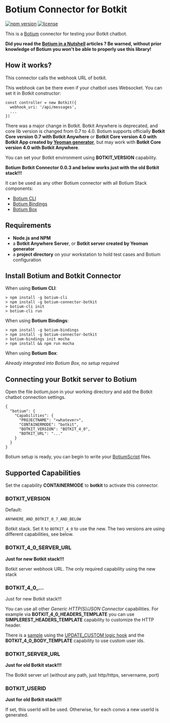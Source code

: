 # Botium Connector for Botkit 
[![npm version](https://badge.fury.io/js/botium-connector-botkit.svg)](https://badge.fury.io/js/botium-connector-botkit)
[![license](https://img.shields.io/github/license/mashape/apistatus.svg)]()

This is a [Botium](https://github.com/codeforequity-at/botium-core) connector for testing your Botkit chatbot.

__Did you read the [Botium in a Nutshell](https://medium.com/@floriantreml/botium-in-a-nutshell-part-1-overview-f8d0ceaf8fb4) articles ? Be warned, without prior knowledge of Botium you won't be able to properly use this library!__

## How it works?

This connector calls the webhook URL of botkit. 

This webhook can be there even if your chatbot uses Websocket. You can set it in Botkit constructor:
```
const controller = new Botkit({
  webhook_uri: '/api/messages',
  ...
})
```

There was a major change in Botkit. Botkit Anywhere is deprecated, and core lib version is changed from 0.7 to 4.0. 
Botium supports officially __Botkit Core version 0.7 with Botkit Anywhere__ or 
__Botkit Core version 4.0 with Botkit App created by [Yeoman generator](https://www.npmjs.com/package/generator-botkit)__,
but may work with __Botkit Core version 4.0 with Botkit Anywhere__. 

You can set your Botkit environment using __BOTKIT_VERSION__ capability.

__Botium Botkit Connector 0.0.3 and below works just with the old Botkit stack!!!__

It can be used as any other Botium connector with all Botium Stack components:
* [Botium CLI](https://github.com/codeforequity-at/botium-cli/)
* [Botium Bindings](https://github.com/codeforequity-at/botium-bindings/)
* [Botium Box](https://www.botium.at)


## Requirements

* __Node.js and NPM__
* a __Botkit Anywhere Server__, or __Botkit server created by Yeoman generator__
* a __project directory__ on your workstation to hold test cases and Botium configuration

## Install Botium and Botkit Connector

When using __Botium CLI__:

```
> npm install -g botium-cli
> npm install -g botium-connector-botkit
> botium-cli init
> botium-cli run
```

When using __Botium Bindings__:

```
> npm install -g botium-bindings
> npm install -g botium-connector-botkit
> botium-bindings init mocha
> npm install && npm run mocha
```

When using __Botium Box__:

_Already integrated into Botium Box, no setup required_

## Connecting your Botkit server to Botium

Open the file _botium.json_ in your working directory and add the Botkit chatbot connection settings.

```
{
  "botium": {
    "Capabilities": {
      "PROJECTNAME": "<whatever>",
      "CONTAINERMODE": "botkit",
      "BOTKIT_VERSION": "BOTKIT_4_0",
      "BOTKIT_URL": "..."
    }
  }
}
```
Botium setup is ready, you can begin to write your [BotiumScript](https://github.com/codeforequity-at/botium-core/wiki/Botium-Scripting) files.

## Supported Capabilities

Set the capability __CONTAINERMODE__ to __botkit__ to activate this connector.

### BOTKIT_VERSION
Default: 

```ANYWHERE_AND_BOTKIT_0_7_AND_BELOW```

Botkit stack. Set it to ```BOTKIT_4_0``` to use the new. 
The two versions are using different capabilities, see below. 

### BOTKIT_4_0_SERVER_URL
__Just for new Botkit stack!!!__

Botkit server webhook URL. The only required capability using the new stack

### BOTKIT_4_0_...
Just for new Botkit stack!!!

You can use all other _Generic HTTP(S)/JSON Connector_ capabilities. 
For example via __BOTKIT_4_0_HEADERS_TEMPLATE__ you can use __SIMPLEREST_HEADERS_TEMPLATE__ capability to customize the HTTP header.

There is a [sample](./samples/botkit40/test) using the [UPDATE_CUSTOM logic hook](https://botium.atlassian.net/wiki/spaces/BOTIUM/pages/48660497/Integrated+Logic+Hooks) and the __BOTKIT_4_0_BODY_TEMPLATE__ capability to use custom user ids.

### BOTKIT_SERVER_URL
__Just for old Botkit stack!!!__

The Botkit server url (without any path, just http/https, servername, port)

### BOTKIT_USERID
__Just for old Botkit stack!!!__

If set, this userId will be used. Otherwise, for each convo a new userId is generated.
